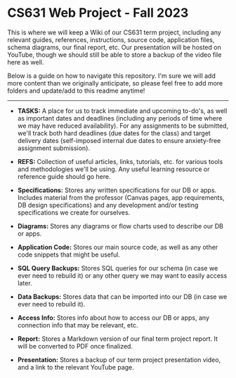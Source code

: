 # CS631 Web Project - Fall 2023

This is where we will keep a Wiki of our CS631 term project, including any relevant guides, references, instructions, source code, application files, schema diagrams, our final report, etc. Our presentation will be hosted on YouTube, though we should still be able to store a backup of the video file here as well.

Below is a guide on how to navigate this repository. I'm sure we will add more content than we originally anticipate, so please feel free to add more folders and update/add to this readme anytime!

---
	
 * **TASKS:** A place for us to track immediate and upcoming to-do's, as well as important dates and deadlines (including any periods of time where we may have reduced availability). For any assignments to be submitted, we'll track both hard deadlines (due dates for the class) and target delivery dates (self-imposed internal due dates to ensure anxiety-free assignment submission). 
	
* **REFS:** Collection of useful articles, links, tutorials, etc. for various tools and methodologies we'll be using. Any useful learning resource or reference guide should go here.
	
* **Specifications:** Stores any written specifications for our DB or apps. Includes material from the professor (Canvas pages, app requirements, DB design specifications) and any development and/or testing specifications we create for ourselves.
	
* **Diagrams:** Stores any diagrams or flow charts used to describe our DB or apps.
	
* **Application Code:** Stores our main source code, as well as any other code snippets that might be useful.
	
* **SQL Query Backups:** Stores SQL queries for our schema (in case we ever need to rebuild it) or any other query we may want to easily access later.
	
* **Data Backups:** Stores data that can be imported into our DB (in case we ever need to rebuild it).
	
* **Access Info:** Stores info about how to access our DB or apps, any connection info that may be relevant, etc.
	
* **Report:** Stores a Markdown version of our final term project report. It will be converted to PDF once finalized.
	
* **Presentation:** Stores a backup of our term project presentation video, and a link to the relevant YouTube page.
